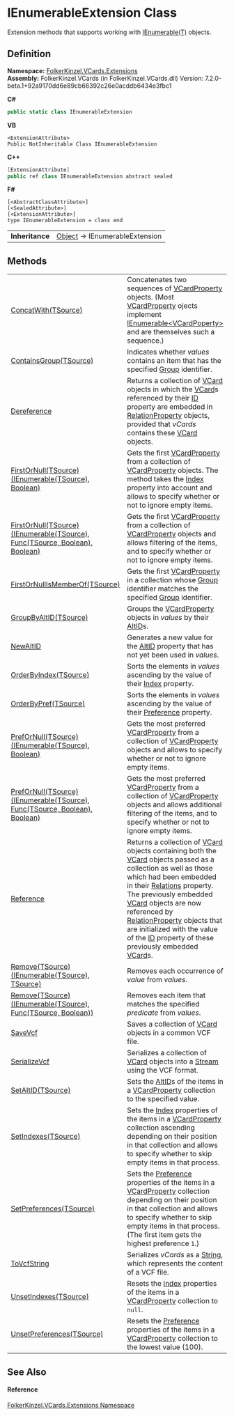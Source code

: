 # IEnumerableExtension Class


Extension methods that supports working with <a href="https://learn.microsoft.com/dotnet/api/system.collections.generic.ienumerable-1" target="_blank" rel="noopener noreferrer">IEnumerable(T)</a> objects.



## Definition
**Namespace:** <a href="ea6bb853-85f2-e58b-0429-68b3fa762c9a.md">FolkerKinzel.VCards.Extensions</a>  
**Assembly:** FolkerKinzel.VCards (in FolkerKinzel.VCards.dll) Version: 7.2.0-beta.1+92a9170dd6e89cb66392c26e0acddb6434e3fbc1

**C#**
``` C#
public static class IEnumerableExtension
```
**VB**
``` VB
<ExtensionAttribute>
Public NotInheritable Class IEnumerableExtension
```
**C++**
``` C++
[ExtensionAttribute]
public ref class IEnumerableExtension abstract sealed
```
**F#**
``` F#
[<AbstractClassAttribute>]
[<SealedAttribute>]
[<ExtensionAttribute>]
type IEnumerableExtension = class end
```

<table><tr><td><strong>Inheritance</strong></td><td><a href="https://learn.microsoft.com/dotnet/api/system.object" target="_blank" rel="noopener noreferrer">Object</a>  →  IEnumerableExtension</td></tr>
</table>



## Methods
<table>
<tr>
<td><a href="5c83af36-d085-f664-32ca-2bb35abf3545.md">ConcatWith(TSource)</a></td>
<td>Concatenates two sequences of <a href="e1395eb9-792c-c4d8-ee22-97939a91c58e.md">VCardProperty</a> objects. (Most <a href="e1395eb9-792c-c4d8-ee22-97939a91c58e.md">VCardProperty</a> ojects implement <a href="https://learn.microsoft.com/dotnet/api/system.collections.generic.ienumerable-1" target="_blank" rel="noopener noreferrer">IEnumerable&lt;VCardPoperty&gt;</a> and are themselves such a sequence.)</td></tr>
<tr>
<td><a href="efb35da5-3e26-82a0-e3c5-1493d26a693e.md">ContainsGroup(TSource)</a></td>
<td>Indicates whether <em>values</em> contains an item that has the specified <a href="5d210979-76a6-b032-7b0c-02cffdbba833.md">Group</a> identifier.</td></tr>
<tr>
<td><a href="d288b306-4af9-bd01-1179-0484af65f409.md">Dereference</a></td>
<td>Returns a collection of <a href="23413828-9a4a-2851-b88b-84d0afcb0031.md">VCard</a> objects in which the <a href="23413828-9a4a-2851-b88b-84d0afcb0031.md">VCard</a>s referenced by their <a href="5913b05b-0099-90a2-2736-25ace1bce6f9.md">ID</a> property are embedded in <a href="fafb9a2d-3fc2-1db2-dd49-90299dc5fc8e.md">RelationProperty</a> objects, provided that <em>vCards</em> contains these <a href="23413828-9a4a-2851-b88b-84d0afcb0031.md">VCard</a> objects.</td></tr>
<tr>
<td><a href="11466c87-aadb-04fd-fe3d-7125281eb2af.md">FirstOrNull(TSource)(IEnumerable(TSource), Boolean)</a></td>
<td>Gets the first <a href="e1395eb9-792c-c4d8-ee22-97939a91c58e.md">VCardProperty</a> from a collection of <a href="e1395eb9-792c-c4d8-ee22-97939a91c58e.md">VCardProperty</a> objects. The method takes the <a href="70c82664-4c95-c20f-f819-7fba4087eead.md">Index</a> property into account and allows to specify whether or not to ignore empty items.</td></tr>
<tr>
<td><a href="55518c83-06ae-d0b3-2b9b-248467057638.md">FirstOrNull(TSource)(IEnumerable(TSource), Func(TSource, Boolean), Boolean)</a></td>
<td>Gets the first <a href="e1395eb9-792c-c4d8-ee22-97939a91c58e.md">VCardProperty</a> from a collection of <a href="e1395eb9-792c-c4d8-ee22-97939a91c58e.md">VCardProperty</a> objects and allows filtering of the items, and to specify whether or not to ignore empty items.</td></tr>
<tr>
<td><a href="8b1cf361-d9c0-21a1-9fdd-aa193ca0d6c4.md">FirstOrNullIsMemberOf(TSource)</a></td>
<td>Gets the first <a href="e1395eb9-792c-c4d8-ee22-97939a91c58e.md">VCardProperty</a> in a collection whose <a href="5d210979-76a6-b032-7b0c-02cffdbba833.md">Group</a> identifier matches the specified <a href="5d210979-76a6-b032-7b0c-02cffdbba833.md">Group</a> identifier.</td></tr>
<tr>
<td><a href="e4b78f0c-98ee-7f90-88e1-7b8ff32935c1.md">GroupByAltID(TSource)</a></td>
<td>Groups the <a href="e1395eb9-792c-c4d8-ee22-97939a91c58e.md">VCardProperty</a> objects in <em>values</em> by their <a href="40377196-c678-e230-67d6-b8b64ec87c55.md">AltID</a>s.</td></tr>
<tr>
<td><a href="f26d0667-c981-d11f-37ff-79d77056b5f2.md">NewAltID</a></td>
<td>Generates a new value for the <a href="40377196-c678-e230-67d6-b8b64ec87c55.md">AltID</a> property that has not yet been used in <em>values</em>.</td></tr>
<tr>
<td><a href="a45403df-1f64-d22e-1df7-3479a2dd40f7.md">OrderByIndex(TSource)</a></td>
<td>Sorts the elements in <em>values</em> ascending by the value of their <a href="70c82664-4c95-c20f-f819-7fba4087eead.md">Index</a> property.</td></tr>
<tr>
<td><a href="cd6e33b3-a481-08de-5643-cf1676d60d82.md">OrderByPref(TSource)</a></td>
<td>Sorts the elements in <em>values</em> ascending by the value of their <a href="50760592-ebd2-d6c5-16b0-f752af7dada1.md">Preference</a> property.</td></tr>
<tr>
<td><a href="458f852f-6b59-c580-a2a0-7ad8ab8c805b.md">PrefOrNull(TSource)(IEnumerable(TSource), Boolean)</a></td>
<td>Gets the most preferred <a href="e1395eb9-792c-c4d8-ee22-97939a91c58e.md">VCardProperty</a> from a collection of <a href="e1395eb9-792c-c4d8-ee22-97939a91c58e.md">VCardProperty</a> objects and allows to specify whether or not to ignore empty items.</td></tr>
<tr>
<td><a href="956f934a-929d-76c6-2666-1fe7187245ca.md">PrefOrNull(TSource)(IEnumerable(TSource), Func(TSource, Boolean), Boolean)</a></td>
<td>Gets the most preferred <a href="e1395eb9-792c-c4d8-ee22-97939a91c58e.md">VCardProperty</a> from a collection of <a href="e1395eb9-792c-c4d8-ee22-97939a91c58e.md">VCardProperty</a> objects and allows additional filtering of the items, and to specify whether or not to ignore empty items.</td></tr>
<tr>
<td><a href="ecaef6c4-2fda-6e62-4b1f-1a50aa3bcef4.md">Reference</a></td>
<td>Returns a collection of <a href="23413828-9a4a-2851-b88b-84d0afcb0031.md">VCard</a> objects containing both the <a href="23413828-9a4a-2851-b88b-84d0afcb0031.md">VCard</a> objects passed as a collection as well as those which had been embedded in their <a href="dd88778d-2741-7f5e-33a2-1ce764d4da37.md">Relations</a> property. The previously embedded <a href="23413828-9a4a-2851-b88b-84d0afcb0031.md">VCard</a> objects are now referenced by <a href="fafb9a2d-3fc2-1db2-dd49-90299dc5fc8e.md">RelationProperty</a> objects that are initialized with the value of the <a href="5913b05b-0099-90a2-2736-25ace1bce6f9.md">ID</a> property of these previously embedded <a href="23413828-9a4a-2851-b88b-84d0afcb0031.md">VCard</a>s.</td></tr>
<tr>
<td><a href="cc654469-216d-291e-83c4-99bccd18bd48.md">Remove(TSource)(IEnumerable(TSource), TSource)</a></td>
<td>Removes each occurrence of <em>value</em> from <em>values</em>.</td></tr>
<tr>
<td><a href="1aaa5a6e-e6a3-6ae0-f17c-f9d05c588160.md">Remove(TSource)(IEnumerable(TSource), Func(TSource, Boolean))</a></td>
<td>Removes each item that matches the specified <em>predicate</em> from <em>values</em>.</td></tr>
<tr>
<td><a href="37d4d588-7606-183a-5811-590f0ea4ec7c.md">SaveVcf</a></td>
<td>Saves a collection of <a href="23413828-9a4a-2851-b88b-84d0afcb0031.md">VCard</a> objects in a common VCF file.</td></tr>
<tr>
<td><a href="fd450a7a-226c-0609-11a2-63781f02a8a0.md">SerializeVcf</a></td>
<td>Serializes a collection of <a href="23413828-9a4a-2851-b88b-84d0afcb0031.md">VCard</a> objects into a <a href="https://learn.microsoft.com/dotnet/api/system.io.stream" target="_blank" rel="noopener noreferrer">Stream</a> using the VCF format.</td></tr>
<tr>
<td><a href="6e72c710-a0da-7f4c-0212-71824cb6d920.md">SetAltID(TSource)</a></td>
<td>Sets the <a href="40377196-c678-e230-67d6-b8b64ec87c55.md">AltID</a>s of the items in a <a href="e1395eb9-792c-c4d8-ee22-97939a91c58e.md">VCardProperty</a> collection to the specified value.</td></tr>
<tr>
<td><a href="9a8d767a-d39e-db8c-702c-f883ca5600b9.md">SetIndexes(TSource)</a></td>
<td>Sets the <a href="70c82664-4c95-c20f-f819-7fba4087eead.md">Index</a> properties of the items in a <a href="e1395eb9-792c-c4d8-ee22-97939a91c58e.md">VCardProperty</a> collection ascending depending on their position in that collection and allows to specify whether to skip empty items in that process.</td></tr>
<tr>
<td><a href="b29490f5-f7a9-4143-022f-fe6c1ed19aff.md">SetPreferences(TSource)</a></td>
<td>Sets the <a href="50760592-ebd2-d6c5-16b0-f752af7dada1.md">Preference</a> properties of the items in a <a href="e1395eb9-792c-c4d8-ee22-97939a91c58e.md">VCardProperty</a> collection depending on their position in that collection and allows to specify whether to skip empty items in that process. (The first item gets the highest preference <code>1</code>.)</td></tr>
<tr>
<td><a href="2c4dd2a9-3d7b-5ce7-d56c-75eb2a019f61.md">ToVcfString</a></td>
<td>Serializes <em>vCards</em> as a <a href="https://learn.microsoft.com/dotnet/api/system.string" target="_blank" rel="noopener noreferrer">String</a>, which represents the content of a VCF file.</td></tr>
<tr>
<td><a href="25b6c4c8-dabd-55bd-cd37-bb5f195482c3.md">UnsetIndexes(TSource)</a></td>
<td>Resets the <a href="70c82664-4c95-c20f-f819-7fba4087eead.md">Index</a> properties of the items in a <a href="e1395eb9-792c-c4d8-ee22-97939a91c58e.md">VCardProperty</a> collection to <code>null</code>.</td></tr>
<tr>
<td><a href="bc001502-5501-1494-7ab4-8fd1d89da4fb.md">UnsetPreferences(TSource)</a></td>
<td>Resets the <a href="50760592-ebd2-d6c5-16b0-f752af7dada1.md">Preference</a> properties of the items in a <a href="e1395eb9-792c-c4d8-ee22-97939a91c58e.md">VCardProperty</a> collection to the lowest value (100).</td></tr>
</table>

## See Also


#### Reference
<a href="ea6bb853-85f2-e58b-0429-68b3fa762c9a.md">FolkerKinzel.VCards.Extensions Namespace</a>  

